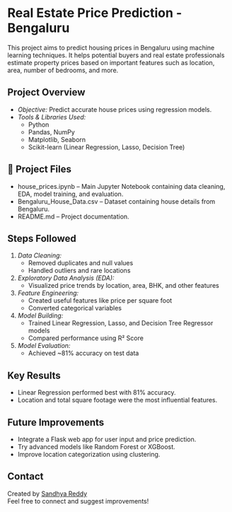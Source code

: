 

# Real Estate Price Prediction - Bengaluru

This project aims to predict housing prices in Bengaluru using machine learning techniques. It helps potential buyers and real estate professionals estimate property prices based on important features such as location, area, number of bedrooms, and more.

## Project Overview

- *Objective:* Predict accurate house prices using regression models.
- *Tools & Libraries Used:*
  - Python
  - Pandas, NumPy
  - Matplotlib, Seaborn
  - Scikit-learn (Linear Regression, Lasso, Decision Tree)

## 📁 Project Files

- house_prices.ipynb – Main Jupyter Notebook containing data cleaning, EDA, model training, and evaluation.
- Bengaluru_House_Data.csv – Dataset containing house details from Bengaluru.
- README.md – Project documentation.

## Steps Followed

1. *Data Cleaning:*
   - Removed duplicates and null values
   - Handled outliers and rare locations
2. *Exploratory Data Analysis (EDA):*
   - Visualized price trends by location, area, BHK, and other features
3. *Feature Engineering:*
   - Created useful features like price per square foot
   - Converted categorical variables
4. *Model Building:*
   - Trained Linear Regression, Lasso, and Decision Tree Regressor models
   - Compared performance using R² Score
5. *Model Evaluation:*
   - Achieved ~81% accuracy on test data

## Key Results

- Linear Regression performed best with 81% accuracy.
- Location and total square footage were the most influential features.

## Future Improvements

- Integrate a Flask web app for user input and price prediction.
- Try advanced models like Random Forest or XGBoost.
- Improve location categorization using clustering.

## Contact

Created by [Sandhya Reddy](https://github.com/Sandhyareddy11)  
Feel free to connect and suggest improvements!
